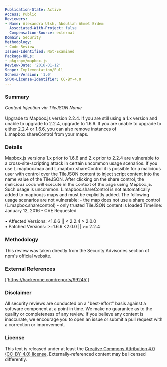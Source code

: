 ```yaml
---
Publication-State: Active
Access: Public
Reviewers:
- Name: Alexandra Ulsh, Abdullah Ahmet Erdem
  Associated-With-Project: false
  Compensation-Source: external
Domain: Security
Methodology:
- Code-Review
Issues-Identified: Not-Examined
Package-URLs:
- pkg:npm/mapbox.js
Review-Date: '2016-01-12'
Scope: Implementation/Full
Schema-Version: '1.0'
SPDX-License-Identifier: CC-BY-4.0
---
```

### Summary
*Content Injection via TileJSON Name*<br><br>Upgrade to Mapbox.js version 2.2.4. If you are still using a 1.x version and unable to upgrade to 2.2.4, upgrade to 1.6.6.  If you are unable to upgrade to either 2.2.4 or 1.6.6, you can also remove instances of L.mapbox.shareControl from your maps.
### Details
Mapbox.js versions 1.x prior to 1.6.6 and 2.x prior to 2.2.4 are vulnerable to a cross-site-scripting attack in certain uncommon usage scenarios.  If you use L.mapbox.map and L.mapbox.shareControl it is possible for a malicious user with control over the TileJSON content to inject script content into the name value of the TileJSON. After clicking on the share control, the malicious code will execute in the context of the page using Mapbox.js.  Such usage is uncommon. L.mapbox.shareControl is not automatically added to mapbox.js maps and must be explicitly added. The following usage scenarios are not vulnerable:  - the map does not use a share control (L.mapbox.sharecontrol) - only trusted TileJSON content is loaded  Timeline: January 12, 2016 - CVE Requested
<br><br>• Affected Versions: <1.6.6 || < 2.2.4 > 2.0.0
<br>• Patched Versions: >=1.6.6 <2.0.0 || >= 2.2.4
### Methodology
This review was taken directly from the Security Advisories section of npm's official website.
### External References
['https://hackerone.com/reports/99245']
### Disclaimer
All security reviews are conducted on a "best-effort" basis against a software component at a point in time. We make no guarantee as to the quality or completeness of any review. If you believe any content is inaccurate, we encourage you to open an issue or submit a pull request with a correction or improvement.
### License
This text is released under at least the [Creative Commons Attribution 4.0 (CC-BY-4.0) license](https://creativecommons.org/licenses/by/4.0/legalcode.txt). Externally-referenced content may be licensed differently.
